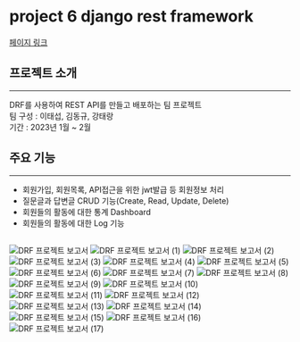 # project 6 django rest framework

[페이지 링크](http://3.38.47.74/)

## 프로젝트 소개
-------------
DRF를 사용하여 REST API를 만들고 배포하는 팀 프로젝트  
팀 구성 : 이태섭, 김동규, 강태랑  
기간 : 2023년 1월 ~ 2월

## 주요 기능
-------------
* 회원가입, 회원목록, API접근을 위한 jwt발급 등 회원정보 처리
* 질문글과 답변글 CRUD 기능(Create, Read, Update, Delete)
* 회원들의 활동에 대한 통계 Dashboard
* 회원들의 활동에 대한 Log 기능

## 
![DRF 프로젝트 보고서](https://user-images.githubusercontent.com/109839413/233831238-557d04e6-d7a6-4408-95d0-32c548ea2b06.png)
![DRF 프로젝트 보고서 (1)](https://user-images.githubusercontent.com/109839413/233831163-66d3d062-824b-4df2-b640-4dd9b270d6f3.png)
![DRF 프로젝트 보고서 (2)](https://user-images.githubusercontent.com/109839413/233831167-abbc0ad0-b6e4-4b8e-a0ec-2a15c3ea8cd1.png)
![DRF 프로젝트 보고서 (3)](https://user-images.githubusercontent.com/109839413/233831168-2693228a-6afc-4c36-9f9d-7bebd23a9513.png)
![DRF 프로젝트 보고서 (4)](https://user-images.githubusercontent.com/109839413/233831169-3ed1d9ae-9b6b-4bd4-91ff-8a4a74d6ba03.png)
![DRF 프로젝트 보고서 (5)](https://user-images.githubusercontent.com/109839413/233831171-3d2562f5-91bc-43c8-8265-b9a8da5f408c.png)
![DRF 프로젝트 보고서 (6)](https://user-images.githubusercontent.com/109839413/233831174-04957817-81f8-445b-981d-e38b6cd75519.png)
![DRF 프로젝트 보고서 (7)](https://user-images.githubusercontent.com/109839413/233831176-76831d7d-1604-4b24-b458-bd82bbe84f07.png)
![DRF 프로젝트 보고서 (8)](https://user-images.githubusercontent.com/109839413/233831178-0b281a2a-59b3-4e2a-a638-3c27dabd680c.png)
![DRF 프로젝트 보고서 (9)](https://user-images.githubusercontent.com/109839413/233831180-dddc63ed-b816-4f64-86f7-db049d130423.png)
![DRF 프로젝트 보고서 (10)](https://user-images.githubusercontent.com/109839413/233831181-180ac4a9-4328-41b5-8c2f-b64da97735f6.png)
![DRF 프로젝트 보고서 (11)](https://user-images.githubusercontent.com/109839413/233831182-17fb2c2c-1369-4733-80d8-354e01169a2b.png)
![DRF 프로젝트 보고서 (12)](https://user-images.githubusercontent.com/109839413/233831183-e91ccd47-0b03-4e8c-aeec-f6434d5eb251.png)
![DRF 프로젝트 보고서 (13)](https://user-images.githubusercontent.com/109839413/233831186-6e4848ac-4275-4615-9ed0-a36cf4a02b95.png)
![DRF 프로젝트 보고서 (14)](https://user-images.githubusercontent.com/109839413/233831187-c643936f-2142-41a2-88d3-aaaac58f3ddc.png)
![DRF 프로젝트 보고서 (15)](https://user-images.githubusercontent.com/109839413/233831188-cb695178-657c-4199-9b63-56a64e760435.png)
![DRF 프로젝트 보고서 (16)](https://user-images.githubusercontent.com/109839413/233831189-1476f074-821d-4d21-9909-9505ba08f12c.png)
![DRF 프로젝트 보고서 (17)](https://user-images.githubusercontent.com/109839413/233831190-fdbeae7a-704a-4c2e-aa67-66e00d6d4aa6.png)
